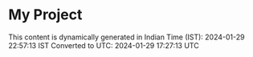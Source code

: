 # My Project

This content is dynamically generated in Indian Time (IST): 2024-01-29 22:57:13 IST
Converted to UTC: 2024-01-29 17:27:13 UTC
